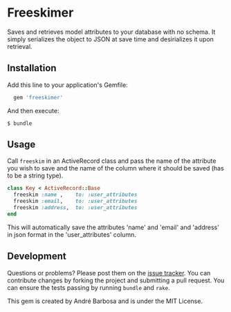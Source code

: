 # Freeskimer

Saves and retrieves model attributes to your database with no schema. It simply serializes the object to JSON at save time and desirializes it upon retrieval.

## Installation

Add this line to your application's Gemfile:

```ruby
  gem 'freeskimer'
```

And then execute:

    $ bundle

## Usage

Call `freeskim` in an ActiveRecord class and pass the name of the attribute you wish to save and the name of the column where it should be saved (has to be a string type).

```ruby
class Key < ActiveRecord::Base
  freeskim :name ,    to: :user_attributes
  freeskim :email,    to: :user_attributes
  freeskim :address,  to: :user_attributes
end
```

This will automatically save the attributes 'name' and 'email' and 'address' in json format in the 'user_attributes' column.

## Development

Questions or problems? Please post them on the [issue tracker](https://github.com/nata79/freeskimer/issues). You can contribute changes by forking the project and submitting a pull request. You can ensure the tests passing by running `bundle` and `rake`.

This gem is created by André Barbosa and is under the MIT License.
